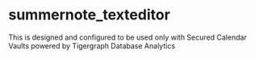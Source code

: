 # summernote_texteditor


This is designed and configured to be used only with Secured Calendar Vaults powered by Tigergraph Database Analytics
